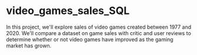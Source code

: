 # video_games_sales_SQL
In this project, we'll explore sales of video games created between 1977 and 2020. We'll compare a dataset on game sales with critic and user reviews to determine whether or not video games have improved as the gaming market has grown.
